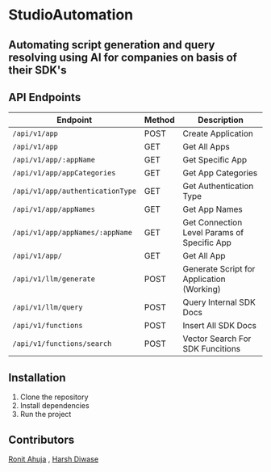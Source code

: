# StudioAutomation

## Automating script generation and query resolving using AI for companies on basis of their SDK's


## API Endpoints
| Endpoint | Method | Description |
|----------|--------|-------------|
| `/api/v1/app` | POST | Create Application |
| `/api/v1/app` | GET | Get All Apps  |
| `/api/v1/app/:appName` | GET | Get Specific App  |
| `/api/v1/app/appCategories` | GET | Get App Categories |
| `/api/v1/app/authenticationType` | GET | Get Authentication Type |
| `/api/v1/app/appNames` | GET | Get App Names |
| `/api/v1/app/appNames/:appName` | GET | Get Connection Level Params of Specific App |
| `/api/v1/app/` | GET | Get All App  |
| `/api/v1/llm/generate` | POST | Generate Script for Application (Working)  |
| `/api/v1/llm/query` | POST | Query Internal SDK Docs |
| `/api/v1/functions` | POST | Insert All SDK Docs |
| `/api/v1/functions/search` | POST | Vector Search For SDK Funcitions |

## Installation
1. Clone the repository
2. Install dependencies
3. Run the project


## Contributors
[Ronit Ahuja](https://github.com/ronitahuja/) ,
[Harsh Diwase](https://github.com/Harsh9307/)

